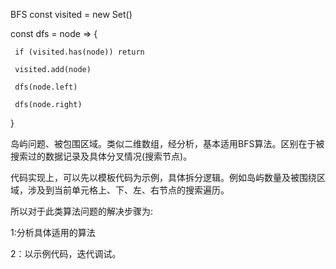 BFS
const visited = new Set()

 const dfs = node => {

     if (visited.has(node)) return
  
     visited.add(node)
  
     dfs(node.left)
  
     dfs(node.right)
   
}

岛屿问题、被包围区域。类似二维数组，经分析，基本适用BFS算法。区别在于被搜索过的数据记录及具体分叉情况(搜索节点)。

代码实现上，可以先以模板代码为示例，具体拆分逻辑。例如岛屿数量及被围绕区域，涉及到当前单元格上、下、左、右节点的搜索遍历。

所以对于此类算法问题的解决步骤为: 

1:分析具体适用的算法 

2：以示例代码，迭代调试。
